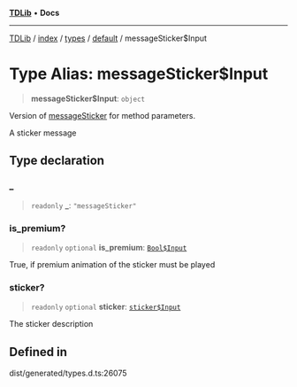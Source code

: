 [**TDLib**](../../../../../../README.md) • **Docs**

***

[TDLib](../../../../../../modules.md) / [index](../../../../../README.md) / [types](../../../README.md) / [default](../README.md) / messageSticker$Input

# Type Alias: messageSticker$Input

> **messageSticker$Input**: `object`

Version of [messageSticker](messageSticker.md) for method parameters.

A sticker message

## Type declaration

### \_

> `readonly` **\_**: `"messageSticker"`

### is\_premium?

> `readonly` `optional` **is\_premium**: [`Bool$Input`](Bool$Input.md)

True, if premium animation of the sticker must be played

### sticker?

> `readonly` `optional` **sticker**: [`sticker$Input`](sticker$Input-1.md)

The sticker description

## Defined in

dist/generated/types.d.ts:26075
